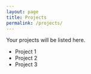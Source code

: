 ```yaml
---
layout: page
title: Projects
permalink: /projects/
---
```


Your projects will be listed here.

- Project 1
- Project 2
- Project 3

